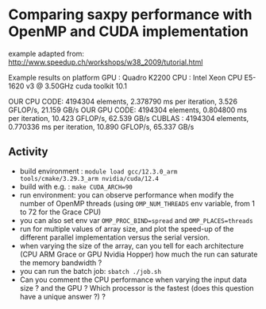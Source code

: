 # Comparing saxpy performance with OpenMP and CUDA implementation

example adapted from:
http://www.speedup.ch/workshops/w38_2009/tutorial.html

Example results on platform
GPU : Quadro K2200
CPU : Intel Xeon CPU E5-1620 v3 @ 3.50GHz
cuda toolkit 10.1

OUR CPU CODE:  4194304 elements,   2.378790 ms per iteration,  3.526 GFLOP/s,  21.159 GB/s
OUR GPU CODE:  4194304 elements,   0.804800 ms per iteration, 10.423 GFLOP/s,  62.539 GB/s
CUBLAS      :  4194304 elements,   0.770336 ms per iteration, 10.890 GFLOP/s,  65.337 GB/s


## Activity

- build environment : `module load gcc/12.3.0_arm tools/cmake/3.29.3_arm nvidia/cuda/12.4`
- build with e.g. : `make CUDA_ARCH=90`
- run environment: you can observe performance when modify the number of OpenMP threads (using `OMP_NUM_THREADS` env variable, from 1 to 72 for the Grace CPU)
- you can also set env var `OMP_PROC_BIND=spread` and `OMP_PLACES=threads`
- run for multiple values of array size, and plot the speed-up of the different parallel implementation versus the serial version.
- when varying the size of the array, can you tell for each architecture (CPU ARM Grace or GPU Nvidia Hopper) how much the run can saturate the memory bandwidth ?
- you can run the batch job: `sbatch ./job.sh`
- Can you comment the CPU performance when varying the input data size ? and the GPU ? Which processor is the fastest (does this question have a unique answer ?) ?
